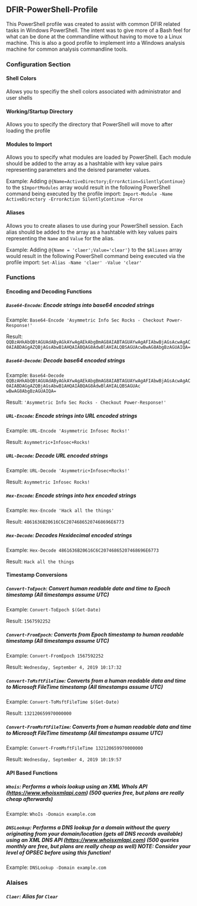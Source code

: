 ## DFIR-PowerShell-Profile

This PowerShell profile was created to assist with common DFIR related tasks in Windows PowerShell. The intent was to give more of a Bash feel for what can be done at the commandline without having to move to a Linux machine. This is also a good profile to implement into a Windows analysis machine for common analysis commandline tools.

### Configuration Section

#### Shell Colors
Allows you to specifiy the shell colors associated with administrator and user shells

#### Working/Startup Directory
Allows you to specify the directory that PowerShell will move to after loading the profile

#### Modules to Import
Allows you to specify what modules are loaded by PowerShell. Each module should be added to the array as a hashtable with key value pairs representing parameters and the deisred parameter values. 

Example: Adding `@{Name=ActiveDirectory;ErrorAction=SilentlyContinue}` to the `$ImportModules` array would result in the following PowerShell command being executed by the profile import: `Import-Module -Name ActiveDirectory -ErrorAction SilentlyContinue -Force`

#### Aliases
Allows you to create aliases to use during your PowerShell session. Each alias should be added to the array as a hashtable with key values pairs representing the `Name` and `Value` for the alias.

Example: Adding `@{Name = 'claer';Value='clear'}` to the `$Aliases` array would result in the following PowerShell command being executed via the profile import: `Set-Alias -Name 'claer' -Value 'clear'`

### Functions

#### Encoding and Decoding Functions

##### `Base64-Encode`: Encode strings into base64 encoded strings

Example: `Base64-Encode 'Asymmetric Info Sec Rocks - Checkout Power-Response!'` 

Result: `QQBzAHkAbQBtAGUAdAByAGkAYwAgAEkAbgBmAG8AIABTAGUAYwAgAFIAbwBjAGsAcwAgAC0AIABDAGgAZQBjAGsAbwB1AHQAIABQAG8AdwBlAHIALQBSAGUAcwBwAG8AbgBzAGUAIQA=`

##### `Base64-Decode`: Decode base64 encoded strings

Example: `Base64-Decode QQBzAHkAbQBtAGUAdAByAGkAYwAgAEkAbgBmAG8AIABTAGUAYwAgAFIAbwBjAGsAcwAgAC0AIABDAGgAZQBjAGsAbwB1AHQAIABQAG8AdwBlAHIALQBSAGUAc
wBwAG8AbgBzAGUAIQA=`

Result: `'Asymmetric Info Sec Rocks - Checkout Power-Response!'`

##### `URL-Encode`: Encode strings into URL encoded strings

Example: `URL-Encode 'Asymmetric Infosec Rocks!'`

Result: `Asymmetric+Infosec+Rocks!`

##### `URL-Decode`: Decode URL encoded strings

Example: `URL-Decode 'Asymmetric+Infosec+Rocks!'`

Result: `Asymmetric Infosec Rocks!`

##### `Hex-Encode`: Encode strings into hex encoded strings

Example: `Hex-Encode 'Hack all the things'`

Result: `4861636B20616C6C20746865207468696E6773`

##### `Hex-Decode`: Decodes Hexidecimal encoded strings

Example: `Hex-Decode 4861636B20616C6C20746865207468696E6773`

Result: `Hack all the things`

#### Timestamp Conversions

##### `Convert-ToEpoch`: Convert human readable date and time to Epoch timestamp (All timestamps assume UTC)

Example: `Convert-ToEpoch $(Get-Date)`

Result: `1567592252`

##### `Convert-FromEpoch`: Converts from Epoch timestamp to human readable timestamp (All timestamps assume UTC)

Example: `Convert-FromEpoch 1567592252`

Result: `Wednesday, September 4, 2019 10:17:32`

##### `Convert-ToMsftFileTime`: Converts from a human readable data and time to Microsoft FileTime timestamp (All timestamps assume UTC)

Example: `Convert-ToMsftFileTime $(Get-Date)`

Result: `132120659970000000`

##### `Convert-FromMsftFileTime`: Converts from a human readable data and time to Microsoft FileTime timestamp (All timestamps assume UTC)

Example: `Convert-FromMsftFileTime 132120659970000000`

Result: `Wednesday, September 4, 2019 10:19:57`

#### API Based Functions 

##### `Whois`: Performs a whois lookup using an XML WhoIs API (https://www.whoisxmlapi.com) (500 queries free, but plans are really cheap afterwards)

Example: `WhoIs -Domain example.com`

##### `DNSLookup`: Performs a DNS lookup for a domain without the query originating from your domain/location (gets all DNS records available) using an XML DNS API (https://www.whoisxmlapi.com) (500 queries monthly are free, but plans are really cheap as well) NOTE: Consider your level of OPSEC before using this function!

Example: `DNSLookup -Domain example.com`

### Alaises ###

##### `Claer`: Alias for `Clear` #####
